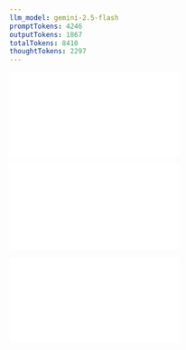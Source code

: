 ```yaml
---
llm_model: gemini-2.5-flash
promptTokens: 4246
outputTokens: 1867
totalTokens: 8410
thoughtTokens: 2297
---
```


![@](steps/prompt.273cc709.md)

![@](steps/file.59ad638d.md)

![@](steps/response.e6ed72ed.md)